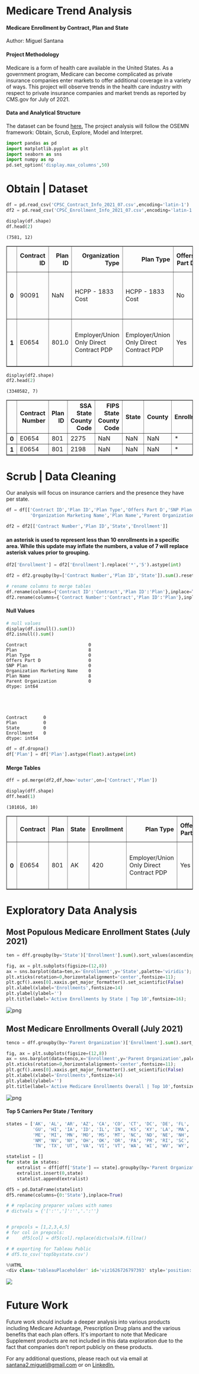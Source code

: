 
# Medicare Trend Analysis

#### Medicare Enrollment by Contract, Plan and State

Author: Miguel Santana

#### Project Methodology
Medicare is a form of health care available in the United States. As a government program, Medicare can become complicated as private insurance companies enter markets to offer additional coverage in a variety of ways. This project will observe trends in the health care industry with respect to private insurance companies and market trends as reported by CMS.gov for July of 2021.

#### Data and Analytical Structure

The dataset can be found [here.](https://www.cms.gov/Research-Statistics-Data-and-Systems/Statistics-Trends-and-Reports/MCRAdvPartDEnrolData/Monthly-Enrollment-by-Contract-Plan-State-County) The project analysis will follow the OSEMN framework: Obtain, Scrub, Explore, Model and Interpret.


```python
import pandas as pd
import matplotlib.pyplot as plt
import seaborn as sns
import numpy as np
pd.set_option('display.max_columns',50)
```

# Obtain | Dataset


```python
df = pd.read_csv('CPSC_Contract_Info_2021_07.csv',encoding='latin-1')
df2 = pd.read_csv('CPSC_Enrollment_Info_2021_07.csv',encoding='latin-1')
```


```python
display(df.shape)
df.head(2)
```


    (7581, 12)





<div>
<style scoped>
    .dataframe tbody tr th:only-of-type {
        vertical-align: middle;
    }

    .dataframe tbody tr th {
        vertical-align: top;
    }

    .dataframe thead th {
        text-align: right;
    }
</style>
<table border="1" class="dataframe">
  <thead>
    <tr style="text-align: right;">
      <th></th>
      <th>Contract ID</th>
      <th>Plan ID</th>
      <th>Organization Type</th>
      <th>Plan Type</th>
      <th>Offers Part D</th>
      <th>SNP Plan</th>
      <th>EGHP</th>
      <th>Organization Name</th>
      <th>Organization Marketing Name</th>
      <th>Plan Name</th>
      <th>Parent Organization</th>
      <th>Contract Effective Date</th>
    </tr>
  </thead>
  <tbody>
    <tr>
      <th>0</th>
      <td>90091</td>
      <td>NaN</td>
      <td>HCPP - 1833 Cost</td>
      <td>HCPP - 1833 Cost</td>
      <td>No</td>
      <td>No</td>
      <td>No</td>
      <td>UNITED MINE WORKERS OF AMERICA HLTH &amp; RETIREMENT</td>
      <td>United Mine Workers of America Health &amp; Retire...</td>
      <td>NaN</td>
      <td>UMWA Health and Retirement Funds</td>
      <td>02/01/1974</td>
    </tr>
    <tr>
      <th>1</th>
      <td>E0654</td>
      <td>801.0</td>
      <td>Employer/Union Only Direct Contract PDP</td>
      <td>Employer/Union Only Direct Contract PDP</td>
      <td>Yes</td>
      <td>No</td>
      <td>Yes</td>
      <td>IBT VOLUNTARY EMPLOYEE BENEFITS TRUST</td>
      <td>TEAMStar Medicare Part D Prescription Drug Pro...</td>
      <td>IBT Voluntary Employee Benefits Trust (Employe...</td>
      <td>IBT Voluntary Employee Benefits Trust</td>
      <td>01/01/2007</td>
    </tr>
  </tbody>
</table>
</div>




```python
display(df2.shape)
df2.head(2)
```


    (3340582, 7)





<div>
<style scoped>
    .dataframe tbody tr th:only-of-type {
        vertical-align: middle;
    }

    .dataframe tbody tr th {
        vertical-align: top;
    }

    .dataframe thead th {
        text-align: right;
    }
</style>
<table border="1" class="dataframe">
  <thead>
    <tr style="text-align: right;">
      <th></th>
      <th>Contract Number</th>
      <th>Plan ID</th>
      <th>SSA State County Code</th>
      <th>FIPS State County Code</th>
      <th>State</th>
      <th>County</th>
      <th>Enrollment</th>
    </tr>
  </thead>
  <tbody>
    <tr>
      <th>0</th>
      <td>E0654</td>
      <td>801</td>
      <td>2275</td>
      <td>NaN</td>
      <td>NaN</td>
      <td>NaN</td>
      <td>*</td>
    </tr>
    <tr>
      <th>1</th>
      <td>E0654</td>
      <td>801</td>
      <td>2198</td>
      <td>NaN</td>
      <td>NaN</td>
      <td>NaN</td>
      <td>*</td>
    </tr>
  </tbody>
</table>
</div>



# Scrub | Data Cleaning
Our analysis will focus on insurance carriers and the presence they have per state.


```python
df = df[['Contract ID','Plan ID','Plan Type','Offers Part D','SNP Plan',
         'Organization Marketing Name','Plan Name','Parent Organization']]

df2 = df2[['Contract Number','Plan ID','State','Enrollment']]
```

#### an asterisk is used to represent less than 10 enrollments in a specific area. While this update may inflate the numbers, a value of 7 will replace asterisk values prior to grouping. 


```python
df2['Enrollment'] = df2['Enrollment'].replace('*','5').astype(int)
```


```python
df2 = df2.groupby(by=['Contract Number','Plan ID','State']).sum().reset_index()
```


```python
# rename columns to merge tables
df.rename(columns={'Contract ID':'Contract','Plan ID':'Plan'},inplace=True)
df2.rename(columns={'Contract Number':'Contract','Plan ID':'Plan'},inplace=True)
```

#### Null Values


```python
# null values
display(df.isnull().sum())
df2.isnull().sum()
```


    Contract                       0
    Plan                           8
    Plan Type                      0
    Offers Part D                  0
    SNP Plan                       0
    Organization Marketing Name    0
    Plan Name                      8
    Parent Organization            0
    dtype: int64





    Contract      0
    Plan          0
    State         0
    Enrollment    0
    dtype: int64




```python
df = df.dropna()
df['Plan'] = df['Plan'].astype(float).astype(int)
```

#### Merge Tables


```python
dff = pd.merge(df2,df,how='outer',on=['Contract','Plan'])
```


```python
display(dff.shape)
dff.head(1)
```


    (101016, 10)





<div>
<style scoped>
    .dataframe tbody tr th:only-of-type {
        vertical-align: middle;
    }

    .dataframe tbody tr th {
        vertical-align: top;
    }

    .dataframe thead th {
        text-align: right;
    }
</style>
<table border="1" class="dataframe">
  <thead>
    <tr style="text-align: right;">
      <th></th>
      <th>Contract</th>
      <th>Plan</th>
      <th>State</th>
      <th>Enrollment</th>
      <th>Plan Type</th>
      <th>Offers Part D</th>
      <th>SNP Plan</th>
      <th>Organization Marketing Name</th>
      <th>Plan Name</th>
      <th>Parent Organization</th>
    </tr>
  </thead>
  <tbody>
    <tr>
      <th>0</th>
      <td>E0654</td>
      <td>801</td>
      <td>AK</td>
      <td>420</td>
      <td>Employer/Union Only Direct Contract PDP</td>
      <td>Yes</td>
      <td>No</td>
      <td>TEAMStar Medicare Part D Prescription Drug Pro...</td>
      <td>IBT Voluntary Employee Benefits Trust (Employe...</td>
      <td>IBT Voluntary Employee Benefits Trust</td>
    </tr>
  </tbody>
</table>
</div>



# Exploratory Data Analysis
## Most Populous Medicare Enrollment States (July 2021)


```python
ten = dff.groupby(by='State')['Enrollment'].sum().sort_values(ascending=False)[:10].to_frame().reset_index()
```


```python
fig, ax = plt.subplots(figsize=(12,8))
ax = sns.barplot(data=ten,x='Enrollment',y='State',palette='viridis');
plt.xticks(rotation=0,horizontalalignment='center',fontsize=11);
plt.gcf().axes[0].xaxis.get_major_formatter().set_scientific(False)
plt.xlabel(xlabel='Enrollments',fontsize=14)
plt.ylabel(ylabel='')
plt.title(label='Active Enrollments by State | Top 10',fontsize=16);
```


![png](output_20_0.png)


## Most Medicare Enrollments Overall (July 2021)


```python
tenco = dff.groupby(by='Parent Organization')['Enrollment'].sum().sort_values(ascending=False)[:10].to_frame().reset_index()
```


```python
fig, ax = plt.subplots(figsize=(12,8))
ax = sns.barplot(data=tenco,x='Enrollment',y='Parent Organization',palette='mako');
plt.xticks(rotation=0,horizontalalignment='center',fontsize=11);
plt.gcf().axes[0].xaxis.get_major_formatter().set_scientific(False)
plt.xlabel(xlabel='Enrollments',fontsize=14)
plt.ylabel(ylabel='')
plt.title(label='Active Medicare Enrollments Overall | Top 10',fontsize=16);
```


![png](output_23_0.png)


#### Top 5 Carriers Per State / Territory


```python
states = ['AK', 'AL', 'AR', 'AZ', 'CA', 'CO', 'CT', 'DC', 'DE', 'FL', 'GA', 
          'GU', 'HI', 'IA', 'ID', 'IL', 'IN', 'KS', 'KY', 'LA', 'MA', 'MD', 
          'ME', 'MI', 'MN', 'MO', 'MS', 'MT', 'NC', 'ND', 'NE', 'NH', 'NJ', 
          'NM', 'NV', 'NY', 'OH', 'OK', 'OR', 'PA', 'PR', 'RI', 'SC', 'SD', 
          'TN', 'TX', 'UT', 'VA', 'VI', 'VT', 'WA', 'WI', 'WV', 'WY', 'AS', 'MP']

statelist = []
for state in states:
    extralist = dff[dff['State'] == state].groupby(by='Parent Organization')['Enrollment'].sum().sort_values(ascending=False).reset_index()[:5].values.tolist()
    extralist.insert(0,state)
    statelist.append(extralist)
```


```python
df5 = pd.DataFrame(statelist)
df5.rename(columns={0:'State'},inplace=True)
```


```python
# # replacing preparer values with names
# dictvals = {'[':'',']':'','.':''}


# prepcols = [1,2,3,4,5]
# for col in prepcols:
#     df5[col] = df5[col].replace(dictvals)#.fillna()
```


```python
# # exporting for Tableau Public
# df5.to_csv('top5bystate.csv')
```


```python
%%HTML
<div class='tableauPlaceholder' id='viz1626726797393' style='position: relative'><noscript><a href='#'><img alt=' ' src='https:&#47;&#47;public.tableau.com&#47;static&#47;images&#47;Me&#47;MedicareEnrollmentbyParentCompany2021&#47;Sheet1&#47;1_rss.png' style='border: none' /></a></noscript><object class='tableauViz'  style='display:none;'><param name='host_url' value='https%3A%2F%2Fpublic.tableau.com%2F' /> <param name='embed_code_version' value='3' /> <param name='path' value='views&#47;MedicareEnrollmentbyParentCompany2021&#47;Sheet1?:language=en-US&amp;:embed=true&amp;publish=yes' /> <param name='toolbar' value='yes' /><param name='static_image' value='https:&#47;&#47;public.tableau.com&#47;static&#47;images&#47;Me&#47;MedicareEnrollmentbyParentCompany2021&#47;Sheet1&#47;1.png' /> <param name='animate_transition' value='yes' /><param name='display_static_image' value='yes' /><param name='display_spinner' value='yes' /><param name='display_overlay' value='yes' /><param name='display_count' value='yes' /><param name='language' value='en-US' /><param name='filter' value='publish=yes' /></object></div>                <script type='text/javascript'>                    var divElement = document.getElementById('viz1626726797393');                    var vizElement = divElement.getElementsByTagName('object')[0];                    vizElement.style.width='100%';vizElement.style.height=(divElement.offsetWidth*0.75)+'px';                    var scriptElement = document.createElement('script');                    scriptElement.src = 'https://public.tableau.com/javascripts/api/viz_v1.js';                    vizElement.parentNode.insertBefore(scriptElement, vizElement);                </script>
```


<div class='tableauPlaceholder' id='viz1626726797393' style='position: relative'><noscript><a href='#'><img alt=' ' src='https:&#47;&#47;public.tableau.com&#47;static&#47;images&#47;Me&#47;MedicareEnrollmentbyParentCompany2021&#47;Sheet1&#47;1_rss.png' style='border: none' /></a></noscript><object class='tableauViz'  style='display:none;'><param name='host_url' value='https%3A%2F%2Fpublic.tableau.com%2F' /> <param name='embed_code_version' value='3' /> <param name='path' value='views&#47;MedicareEnrollmentbyParentCompany2021&#47;Sheet1?:language=en-US&amp;:embed=true&amp;publish=yes' /> <param name='toolbar' value='yes' /><param name='static_image' value='https:&#47;&#47;public.tableau.com&#47;static&#47;images&#47;Me&#47;MedicareEnrollmentbyParentCompany2021&#47;Sheet1&#47;1.png' /> <param name='animate_transition' value='yes' /><param name='display_static_image' value='yes' /><param name='display_spinner' value='yes' /><param name='display_overlay' value='yes' /><param name='display_count' value='yes' /><param name='language' value='en-US' /><param name='filter' value='publish=yes' /></object></div>                <script type='text/javascript'>                    var divElement = document.getElementById('viz1626726797393');                    var vizElement = divElement.getElementsByTagName('object')[0];                    vizElement.style.width='100%';vizElement.style.height=(divElement.offsetWidth*0.75)+'px';                    var scriptElement = document.createElement('script');                    scriptElement.src = 'https://public.tableau.com/javascripts/api/viz_v1.js';                    vizElement.parentNode.insertBefore(scriptElement, vizElement);                </script>



# Future Work
Future work should include a deeper analysis into various products including Medicare Advantage, Prescription Drug plans and the various benefits that each plan offers. It's important to note that Medicare Supplement products are not included in this data exploration due to the fact that companies don't report publicly on these products. 

For any additional questions, please reach out via email at santana2.miguel@gmail.com or on [LinkedIn.](https://www.linkedin.com/in/miguel-angel-santana-ii-mba-51467276/)


```python

```
